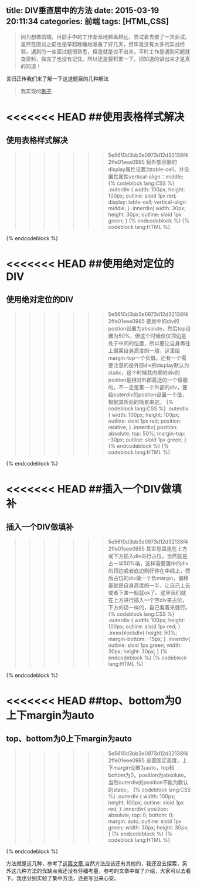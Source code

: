 title: DIV垂直居中的方法
date: 2015-03-19 20:11:34
categories: 前端
tags: [HTML,CSS]
---
>因为想做前端，目前手中的工作渐渐地越离越远，尝试着去做了一次面试。虽然在面试之前也是早起晚睡地准备了好几天，但毕竟没有太多的实战经验，遇到的一些面试题很熟悉，但是就是说不出来，平时工作是遇到问题就查资料，做完了也没有记住。所以还是要积累一下，把知道的讲出来才是真的知道！<!--more-->

言归正传我们来了解一下这道题目的几种解法
>我实现的[例子](http://sunnyyan.com:8080/lab/post/div-vertical-center.html)

<<<<<<< HEAD
##使用表格样式解决
=======
## 使用表格样式解决
>>>>>>> 5e5610d3bb3e0973d12d32138f42ffe01eee0985
将外部容器的display属性设置为table-cell，并设置其属性vertical-align：middle;
{% codeblock lang:CSS %}
.outerdiv {
    width: 100px;
    height: 100px;
    outline: sloid 1px red;
    display: table-cell;
    vertical-align: middle;
}
.innerdiv{
    width: 30px;
    height: 30px;
    outline: sloid 1px green;
}
{% endcodeblock %}
{% codeblock lang:HTML %}
<div class="outerdiv">
    <div class="innerdiv">
    </div>
</div>
{% endcodeblock %}

<<<<<<< HEAD
##使用绝对定位的DIV
=======
## 使用绝对定位的DIV
>>>>>>> 5e5610d3bb3e0973d12d32138f42ffe01eee0985
要居中的div的postion设置为absolute，然后top设置为50%，但这个时候仅仅顶边是处于中间的位置，所以要让自身再往上偏离自身高度的一般，这里给margin-top一个负值。还有一个需要注意的是外部div的display默认为static，这个时候其内部的div的postion是相对外部最近的一个容器的，不一定是第一个外部的div，要给outerdiv的postion设置一个值，根据其所处的场景来定。
{% codeblock lang:CSS %}
.outerdiv {
    width: 100px;
    height: 100px;
    outline: sloid 1px red;
    position: relative;
}
.innerdiv{
    position: absolute;
    top: 50%;
    margin-top: -30px;
    outline: sloid 1px green;
}
{% endcodeblock %}
{% codeblock lang:HTML %}
<div class="outerdiv">
    <div class="innerdiv">
    </div>
</div>
{% endcodeblock %}

<<<<<<< HEAD
##插入一个DIV做填补
=======
## 插入一个DIV做填补
>>>>>>> 5e5610d3bb3e0973d12d32138f42ffe01eee0985
其实思路是在上方或下方插入div进行占位，当然就是占一半50%咯，这样需要居中的div的顶边或者底边刚好停在中线上，然后占位的div做一个负margin，偏移量就是自身高度的一半，让自己上去或者下来一般就ok了。这里我们就在上方进行插入一个空div来占位，下方的话一样的，自己看着来就行。
{% codeblock lang:CSS %}
.outerdiv {
    width: 100px;
    height: 100px;
    outline: sloid 1px red;
}
.innerblockdiv{
    height: 50%;
    margin-bottom: -15px;
}
.innerdiv{
    outline: sloid 1px green;
    width: 30px;
    height: 30px;
}
{% endcodeblock %}
{% codeblock lang:HTML %}
<div class="outerdiv">
    <div class="innerblockdiv">
    </div>
    <div class="innerdiv">
    </div>
</div>
{% endcodeblock %}

<<<<<<< HEAD
##top、bottom为0上下margin为auto
=======
## top、bottom为0上下margin为auto
>>>>>>> 5e5610d3bb3e0973d12d32138f42ffe01eee0985
设置固定高度，上下margin设置为auto，top和bottom为0，position为absolute。当然outerdiv的position不能为默认的static。
{% codeblock lang:CSS %}
.outerdiv {
    width: 100px;
    height: 100px;
    outline: sloid 1px red;
}
.innerdiv{
    position: absolute;
    top: 0;
    bottom: 0;
    margin: auto;
    outline: sloid 1px green;
    width: 30px;
    height: 30px;
}
{% endcodeblock %}
{% codeblock lang:HTML %}
<div class="outerdiv">
    <div class="innerblockdiv">
    </div>
    <div class="innerdiv">
    </div>
</div>
{% endcodeblock %}

方法就是这几种，参考了[这篇文章](http://www.qianduan.net/css-to-achieve-the-vertical-center-of-the-five-kinds-of-methods.html),当然方法应该还有其他的，我还没去探索，另外这几种方法的优缺点我还没有仔细考量，参考的文章中做了介绍，大家可以去看下。我也分别实验了集中方法，还是写出来心安。
